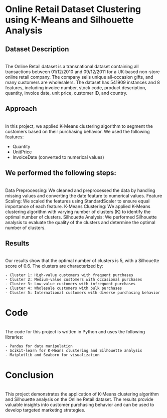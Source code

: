 # Online Retail Dataset Clustering using K-Means and Silhouette Analysis

## Dataset Description
</br>
The Online Retail dataset is a transnational dataset containing all transactions between 01/12/2010 and 09/12/2011 for a UK-based non-store online retail company. The company sells unique all-occasion gifts, and many customers are wholesalers. The dataset has 541909 instances and 8 features, including invoice number, stock code, product description, quantity, invoice date, unit price, customer ID, and country.

## Approach
</br>
In this project, we applied K-Means clustering algorithm to segment the customers based on their purchasing behavior. We used the following features:

   - Quantity
   - UnitPrice
   - InvoiceDate (converted to numerical values)

## We performed the following steps:
</br>
    Data Preprocessing: We cleaned and preprocessed the data by handling missing values and converting the date feature to numerical values.
    Feature Scaling: We scaled the features using StandardScaler to ensure equal importance of each feature.
    K-Means Clustering: We applied K-Means clustering algorithm with varying number of clusters (K) to identify the optimal number of clusters.
    Silhouette Analysis: We performed Silhouette analysis to evaluate the quality of the clusters and determine the optimal number of clusters.

## Results
</br>
Our results show that the optimal number of clusters is 5, with a Silhouette score of 0.6. The clusters are characterized by:

    - Cluster 1: High-value customers with frequent purchases
    - Cluster 2: Medium-value customers with occasional purchases
    - Cluster 3: Low-value customers with infrequent purchases
    - Cluster 4: Wholesale customers with bulk purchases
    - Cluster 5: International customers with diverse purchasing behavior

# Code
</br>
The code for this project is written in Python and uses the following libraries:

    - Pandas for data manipulation
    - Scikit-learn for K-Means clustering and Silhouette analysis
    - Matplotlib and Seaborn for visualization

# Conclusion
</br>
This project demonstrates the application of K-Means clustering algorithm and Silhouette analysis on the Online Retail dataset. The results provide valuable insights into customer purchasing behavior and can be used to develop targeted marketing strategies.